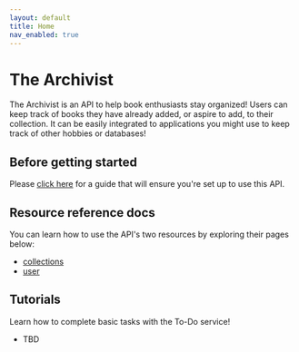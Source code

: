 ```yaml
---
layout: default
title: Home
nav_enabled: true
---
```


# The Archivist

The Archivist is an API to help book enthusiasts stay organized! Users can keep track of books they have already added, or aspire to add, to their collection. It can be easily integrated to applications you might use to keep track of other hobbies or databases!

## Before getting started

Please [click here](./Tutorials/getting-started.md) for a guide that will ensure you're set up to use this API.

## Resource reference docs
You can learn how to use the API's two resources by exploring their pages below:

* [collections](./Resources/collections.md)
* [user](./Resources/user.md)

## Tutorials

Learn how to complete basic tasks with the To-Do service!

* TBD